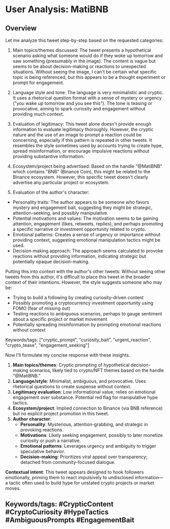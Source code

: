 # User Analysis: MatiBNB

## Overview

<think>
Let me analyze this tweet step-by-step based on the requested categories:

1. Main topics/themes discussed:
The tweet presents a hypothetical scenario asking what someone would do if they woke up tomorrow and saw something (presumably in the image). The content is vague but seems to be about decision-making or reactions to unexpected situations. Without seeing the image, I can't be certain what specific topic is being referenced, but this appears to be a thought experiment or prompt for engagement.

2. Language style and tone:
The language is very minimalistic and cryptic. It uses a rhetorical question format with a sense of mystery or urgency ("you wake up tomorrow and you see this"). The tone is teasing or provocative, aiming to spark curiosity and engagement without providing much context.

3. Evaluation of legitimacy:
This tweet alone doesn't provide enough information to evaluate legitimacy thoroughly. However, the cryptic nature and the use of an image to prompt a reaction could be concerning, especially if this pattern is repeated in other tweets. It resembles the style sometimes used by accounts trying to create hype, spread misinformation, or encourage impulsive reactions without providing substantive information.

4. Ecosystem/project being advertised:
Based on the handle "@MatiBNB" which contains "BNB" (Binance Coin), this might be related to the Binance ecosystem. However, this specific tweet doesn't clearly advertise any particular project or ecosystem.

5. Evaluation of the author's character:
- Personality traits: The author appears to be someone who favors mystery and engagement bait, suggesting they might be strategic, attention-seeking, and possibly manipulative.
- Potential motivations and values: The motivation seems to be gaining attention, engagement (likes, retweets, replies), and perhaps promoting a specific narrative or investment opportunity related to crypto.
- Emotional patterns: Creates a sense of urgency or importance without providing context, suggesting emotional manipulation tactics might be used.
- Decision-making approach: The approach seems calculated to provoke reactions without providing information, indicating strategic but potentially opaque decision-making.

Putting this into context with the author's other tweets:
Without seeing other tweets from this author, it's difficult to place this tweet in the broader context of their intentions. However, the style suggests someone who may be:
- Trying to build a following by creating curiosity-driven content
- Possibly promoting a cryptocurrency investment opportunity using FOMO (fear of missing out)
- Testing reactions to ambiguous scenarios, perhaps to gauge sentiment about a specific project or market movement
- Potentially spreading misinformation by prompting emotional reactions without context

Keywords/tags:
["cryptic_prompt", "curiosity_bait", "urgent_reaction", "crypto_tease", "engagement_seeking"]

Now I'll formulate my concise response with these insights.
</think>

1. **Main topics/themes**: Cryptic prompting of hypothetical decision-making scenarios, likely tied to crypto/NFT themes based on the handle "@MatiBNB."  
2. **Language/style**: Minimalist, ambiguous, and provocative. Uses rhetorical questions to create suspense without context.  
3. **Legitimacy evaluation**: Low informational value; relies on emotional engagement over substance. Potential red flag for manipulative hype tactics.  
4. **Ecosystem/project**: Implied connection to Binance (via BNB reference) but no explicit project promotion in this tweet.  
5. **Author character**:  
   - **Personality**: Mysterious, attention-grabbing, and strategic in provoking reactions.  
   - **Motivations**: Likely seeking engagement, possibly to later monetize curiosity or push a narrative.  
   - **Emotional patterns**: Leverages urgency and ambiguity to trigger speculative behavior.  
   - **Decision-making**: Prioritizes viral appeal over transparency; detached from community-focused dialogue.  

**Contextual intent**: This tweet appears designed to hook followers emotionally, priming them to react impulsively to undisclosed information—a tactic often used to build hype for unstated crypto projects or market moves.  

Keywords/tags: #CrypticContent #CryptoCuriosity #HypeTactics #AmbiguousPrompts #EngagementBait
---
